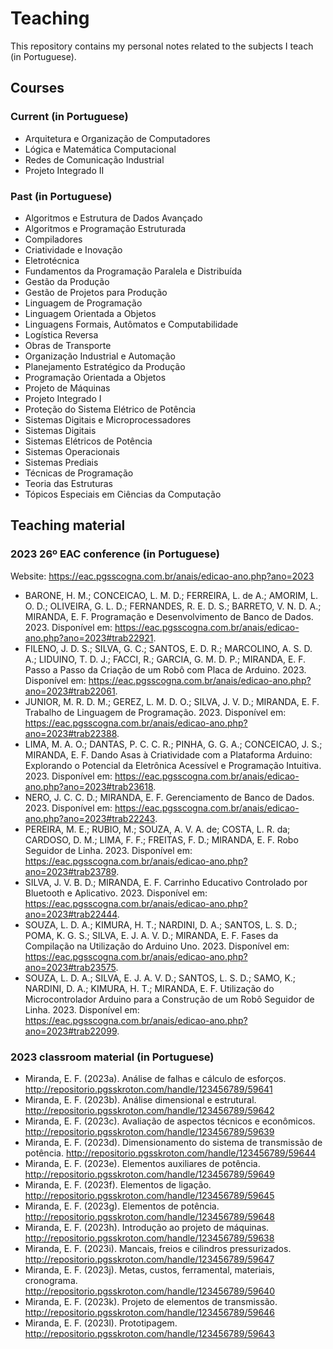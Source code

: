 # Teaching

This repository contains my personal notes related to the subjects I teach (in Portuguese).

## Courses

### Current (in Portuguese)

* Arquitetura e Organização de Computadores
* Lógica e Matemática Computacional
* Redes de Comunicação Industrial
* Projeto Integrado II

### Past (in Portuguese)

* Algoritmos e Estrutura de Dados Avançado
* Algoritmos e Programação Estruturada
* Compiladores
* Criatividade e Inovação
* Eletrotécnica
* Fundamentos da Programação Paralela e Distribuída
* Gestão da Produção
* Gestão de Projetos para Produção
* Linguagem de Programação
* Linguagem Orientada a Objetos
* Linguagens Formais, Autômatos e Computabilidade
* Logística Reversa
* Obras de Transporte
* Organização Industrial e Automação
* Planejamento Estratégico da Produção
* Programação Orientada a Objetos
* Projeto de Máquinas
* Projeto Integrado I
* Proteção do Sistema Elétrico de Potência
* Sistemas Digitais e Microprocessadores
* Sistemas Digitais
* Sistemas Elétricos de Potência
* Sistemas Operacionais
* Sistemas Prediais
* Técnicas de Programação
* Teoria das Estruturas
* Tópicos Especiais em Ciências da Computação

## Teaching material

### 2023 26º EAC conference (in Portuguese)

Website: <https://eac.pgsscogna.com.br/anais/edicao-ano.php?ano=2023>

* BARONE, H. M.; CONCEICAO, L. M. D.; FERREIRA, L. de A.; AMORIM, L. O. D.; OLIVEIRA, G. L. D.; FERNANDES, R. E. D. S.; BARRETO, V. N. D. A.; MIRANDA, E. F. Programação e Desenvolvimento de Banco de Dados. 2023. Disponível em: https://eac.pgsscogna.com.br/anais/edicao-ano.php?ano=2023#trab22921.
* FILENO, J. D. S.; SILVA, G. C.; SANTOS, E. D. R.; MARCOLINO, A. S. D. A.; LIDUINO, T. D. J.; FACCI, R.; GARCIA, G. M. D. P.; MIRANDA, E. F. Passo a Passo da Criação de um Robô com Placa de Arduino. 2023. Disponível em: https://eac.pgsscogna.com.br/anais/edicao-ano.php?ano=2023#trab22061.
* JUNIOR, M. R. D. M.; GEREZ, L. M. D. O.; SILVA, J. V. D.; MIRANDA, E. F. Trabalho de Linguagem de Programação. 2023. Disponível em: https://eac.pgsscogna.com.br/anais/edicao-ano.php?ano=2023#trab22388.
* LIMA, M. A. O.; DANTAS, P. C. C. R.; PINHA, G. G. A.; CONCEICAO, J. S.; MIRANDA, E. F. Dando Asas à Criatividade com a Plataforma Arduino: Explorando o Potencial da Eletrônica Acessível e Programação Intuitiva. 2023. Disponível em: https://eac.pgsscogna.com.br/anais/edicao-ano.php?ano=2023#trab23618.
* NERO, J. C. C. D.; MIRANDA, E. F. Gerenciamento de Banco de Dados. 2023. Disponível em: https://eac.pgsscogna.com.br/anais/edicao-ano.php?ano=2023#trab22243.
* PEREIRA, M. E.; RUBIO, M.; SOUZA, A. V. A. de; COSTA, L. R. da; CARDOSO, D. M.; LIMA, F. F.; FREITAS, F. D.; MIRANDA, E. F. Robo Seguidor de Linha. 2023. Disponível em: https://eac.pgsscogna.com.br/anais/edicao-ano.php?ano=2023#trab23789.
* SILVA, J. V. B. D.; MIRANDA, E. F. Carrinho Educativo Controlado por Bluetooth e Aplicativo. 2023. Disponível em: https://eac.pgsscogna.com.br/anais/edicao-ano.php?ano=2023#trab22444.
* SOUZA, L. D. A.; KIMURA, H. T.; NARDINI, D. A.; SANTOS, L. S. D.; POMA, K. G. S.; SILVA, E. J. A. V. D.; MIRANDA, E. F. Fases da Compilação na Utilização do Arduino Uno. 2023. Disponível em: https://eac.pgsscogna.com.br/anais/edicao-ano.php?ano=2023#trab23575.
* SOUZA, L. D. A.; SILVA, E. J. A. V. D.; SANTOS, L. S. D.; SAMO, K.; NARDINI, D. A.; KIMURA, H. T.; MIRANDA, E. F. Utilização do Microcontrolador Arduino para a Construção de um Robô Seguidor de Linha. 2023. Disponível em: https://eac.pgsscogna.com.br/anais/edicao-ano.php?ano=2023#trab22099.

### 2023 classroom material (in Portuguese)

* Miranda, E. F. (2023a). Análise de falhas e cálculo de esforços. <http://repositorio.pgsskroton.com/handle/123456789/59641>
* Miranda, E. F. (2023b). Análise dimensional e estrutural. <http://repositorio.pgsskroton.com/handle/123456789/59642>
* Miranda, E. F. (2023c). Avaliação de aspectos técnicos e econômicos. <http://repositorio.pgsskroton.com/handle/123456789/59639>
* Miranda, E. F. (2023d). Dimensionamento do sistema de transmissão de potência. <http://repositorio.pgsskroton.com/handle/123456789/59644>
* Miranda, E. F. (2023e). Elementos auxiliares de potência. <http://repositorio.pgsskroton.com/handle/123456789/59649>
* Miranda, E. F. (2023f). Elementos de ligação. <http://repositorio.pgsskroton.com/handle/123456789/59645>
* Miranda, E. F. (2023g). Elementos de potência. <http://repositorio.pgsskroton.com/handle/123456789/59648>
* Miranda, E. F. (2023h). Introdução ao projeto de máquinas. <http://repositorio.pgsskroton.com/handle/123456789/59638>
* Miranda, E. F. (2023i). Mancais, freios e cilindros pressurizados. <http://repositorio.pgsskroton.com/handle/123456789/59647>
* Miranda, E. F. (2023j). Metas, custos, ferramental, materiais, cronograma. <http://repositorio.pgsskroton.com/handle/123456789/59640>
* Miranda, E. F. (2023k). Projeto de elementos de transmissão. <http://repositorio.pgsskroton.com/handle/123456789/59646>
* Miranda, E. F. (2023l). Prototipagem. <http://repositorio.pgsskroton.com/handle/123456789/59643>
